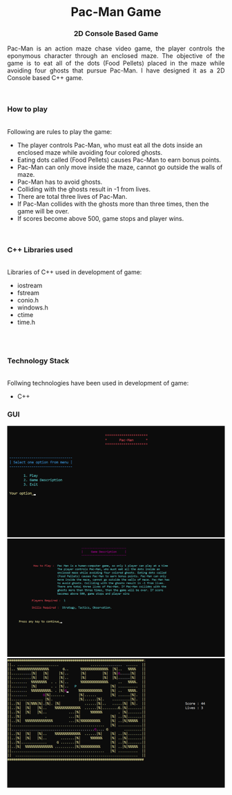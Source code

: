 <h1 align="center">
  Pac-Man Game
</h1>

<h3 align="center">
  2D Console Based Game
</h3>


<p align="justify">
Pac-Man is an action maze chase video game, the player controls the eponymous character through an enclosed maze. The objective of the game is to eat all of the dots (Food Pellets) placed in the maze while avoiding four ghosts that pursue Pac-Man.
I have designed it as a 2D Console based C++ game.  
</p>
<br>
<!-- ................................................................................................................................. -->

### How to play
<br>
Following are rules to play the game:

- The player controls Pac-Man, who must eat all the dots inside an enclosed maze while avoiding four colored ghosts. 
- Eating  dots called (Food Pellets) causes Pac-Man to earn bonus points.
- Pac-Man can only move inside the maze, cannot go outside the walls of maze.
- Pac-Man has to avoid ghosts.
- Colliding with the ghosts result in -1 from lives.
- There are total three lives of Pac-Man.
- If Pac-Man collides with the ghosts more than three times, then the game will be over.
- If scores become above 500, game stops and player wins.

<br>

### C++ Libraries used
<br>
Libraries of C++ used in development of game:

- iostream
- fstream
- conio.h
- windows.h
- ctime
- time.h
<br>
<!-- .................................... -->

<br>

### Technology Stack
<br>
Follwing technologies have been used in development of game:

- C++

<!-- .................................... -->

### GUI
<img src = "/img/pc1.png">
<br>
<img src = "/img/pc2.png">
<br>
<img src = "/img/pc3.png">
<br><br>
<!-- ................................................................................................................................. -->
